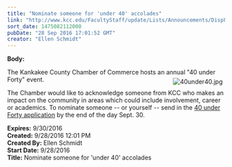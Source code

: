 ```yaml
---
title: "Nominate someone for 'under 40' accolades"
link: "http://www.kcc.edu/FacultyStaff/update/Lists/Announcements/DispForm.aspx?ID=2296"
sort_date: 1475082112000
pubDate: "28 Sep 2016 17:01:52 GMT"
creator: "Ellen Schmidt"
---
```


<div><b>Body:</b> <div class="ExternalClass1F03863AC9314DC29F5C7F3E5D17E629"><p>The Kankakee County Chamber of Commerce hosts an annual &quot;40 under Forty&quot; event. <img alt="40under40.jpg" src="/FacultyStaff/update/Documents/40under40.jpg" style="vertical-align:auto;float:right;margin:5px" /></p>
<p>The Chamber would like to acknowledge someone from KCC who makes an impact on the community in areas which could include involvement, career or academics. To nominate someone -- or yourself -- send in the <a href="https://chambermaster.blob.core.windows.net/userfiles/UserFiles/chambers/771/File/2016nominationform1.pdf">40 under Forty application</a> by the end of the day Sept. 30.</p></div></div>
<div><b>Expires:</b> 9/30/2016</div>
<div><b>Created:</b> 9/28/2016 12:01 PM</div>
<div><b>Created By:</b> Ellen Schmidt</div>
<div><b>Start Date:</b> 9/28/2016</div>
<div><b>Title:</b> Nominate someone for &#39;under 40&#39; accolades</div>
